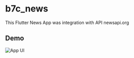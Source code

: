 # b7c_news

This Flutter News App was integration with API newsapi.org

## Demo

![App UI](/demo.gif)

